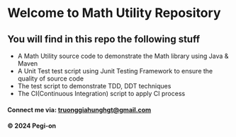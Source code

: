 # Welcome to Math Utility Repository
## You will find in this repo the following stuff
* A Math Utility source code to demonstrate the Math library using Java & Maven
* A Unit Test test script using Junit Testing Framework to ensure the quality of source code
* The test script to demonstrate TDD, DDT techniques
* The CI(Continuous Integration) script to apply CI process 
#### Connect me via: truonggiahunghgt@gmail.com
#### &#169; 2024 Pegi-on